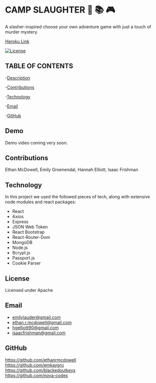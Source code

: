 # CAMP SLAUGHTER :game_die: :books: :video_game:

A slasher-inspired choose your own adventure game with just a touch of murder mystery.

[Heroku Link](https://choose-adventure.herokuapp.com/)

[![License](https://img.shields.io/badge/License-Apache%202.0-blue.svg)](https://opensource.org/licenses/Apache-2.0)

## TABLE OF CONTENTS

-[Description](#Description) <br>

-[Contributions](#Contributions) <br>

-[Technology](#Technology) <br>

-[Email](#Email) <br>

-[GitHub](#Github) <br>

## Demo

Demo video coming very soon.

## Contributions

Ethan McDowell, Emily Groenendal, Hannah Elliott, Isaac Frishman

## Technology

In this project we used the followed pieces of tech, along with extensive node modules and react packages:

- React
- Axios
- Express
- JSON Web Token
- React Bootstrap
- React-Router-Dom
- MongoDB
- Node.js
- Bcrypt.js
- Passport.js
- Cookie Parser

## License

Licensed under Apache

## Email

- emilylauder@gmail.com
- ethan.r.mcdowell@gmail.com
- hgelliott90@gmail.com
- isaacfrishman@gmail.com

## GitHub

https://github.com/ethanrmcdowell <br>
https://github.com/emkaygru <br>
https://github.com/blackedoutkeys <br>
https://github.com/nova-codes <br>
